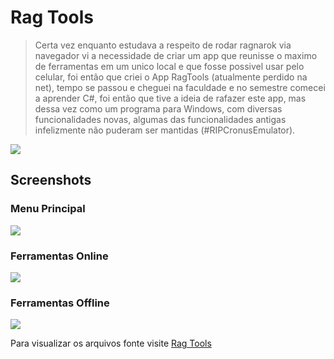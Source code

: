 # Rag Tools
>Certa vez enquanto estudava a respeito de rodar ragnarok via navegador vi a necessidade de criar um app que reunisse o maximo de ferramentas em um unico local e que fosse possivel usar pelo celular, foi então que criei o App RagTools (atualmente perdido na net), tempo se passou e cheguei na faculdade e no semestre comecei a aprender C#, foi então que tive a ideia de rafazer este app, mas dessa vez como um programa para Windows, com diversas funcionalidades novas, algumas das funcionalidades antigas infelizmente não puderam ser mantidas (#RIPCronusEmulator).

<img src="http://kmc.rf.gd/aio/wp-content/uploads/2021/04/image-36-1024x620.png" />

## Screenshots
### Menu Principal
<img src="http://kmc.rf.gd/aio/wp-content/uploads/2021/04/image-37.png" />

### Ferramentas Online
<img src="http://kmc.rf.gd/aio/wp-content/uploads/2021/04/image-38.png" />

### Ferramentas Offline
<img src="http://kmc.rf.gd/aio/wp-content/uploads/2021/04/image-44.png" />

Para visualizar os arquivos fonte visite <a href="http://kmc.rf.gd/files/#files%2FRagTools">Rag Tools</a>
